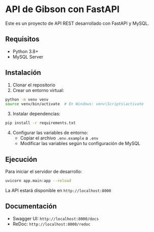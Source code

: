 # API de Gibson con FastAPI

Este es un proyecto de API REST desarrollado con FastAPI y MySQL.

## Requisitos

- Python 3.8+
- MySQL Server

## Instalación

1. Clonar el repositorio
2. Crear un entorno virtual:
```bash
python -m venv venv
source venv/bin/activate  # En Windows: venv\Scripts\activate
```

3. Instalar dependencias:
```bash
pip install -r requirements.txt
```

4. Configurar las variables de entorno:
   - Copiar el archivo `.env.example` a `.env`
   - Modificar las variables según tu configuración de MySQL

## Ejecución

Para iniciar el servidor de desarrollo:
```bash
uvicorn app.main:app --reload
```

La API estará disponible en `http://localhost:8000`

## Documentación

- Swagger UI: `http://localhost:8000/docs`
- ReDoc: `http://localhost:8000/redoc` 